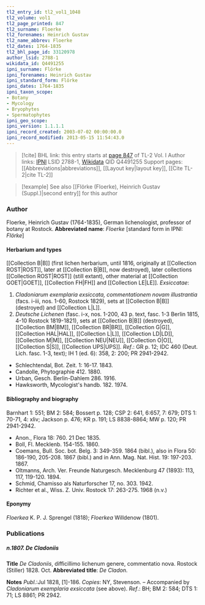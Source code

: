 ```yaml
---
tl2_entry_id: tl2_vol1_1048
tl2_volume: vol1
tl2_page_printed: 847
tl2_surname: Floerke
tl2_forenames: Heinrich Gustav
tl2_name_abbrev: Floerke
tl2_dates: 1764-1835
tl2_bhl_page_id: 33120978
author_lsid: 2788-1
wikidata_id: Q4491255
ipni_surname: Flörke
ipni_forenames: Heinrich Gustav
ipni_standard_form: Flörke
ipni_dates: 1764-1835
ipni_taxon_scope: 
- Botany
- Mycology
- Bryophytes
- Spermatophytes
ipni_geo_scope: 
ipni_version: 1.1.1.1
ipni_record_created: 2003-07-02 00:00:00.0
ipni_record_modified: 2013-05-15 11:54:43.0
---
```


> [!cite] BHL link: this entry starts at [page 847](https://www.biodiversitylibrary.org/page/33120978) of TL-2 Vol. I
> Author links: [IPNI](https://www.ipni.org/a/2788-1) LSID 2788-1, [Wikidata](https://www.wikidata.org/wiki/Q4491255) QID Q4491255
> Support pages: [[Abbreviations|abbreviations]], [[Layout key|layout key]], [[Cite TL-2|cite TL-2]]

> [!example] See also [[Flörke (Floerke), Heinrich Gustav (Suppl.)|second entry]] for this author

### Author

Floerke, Heinrich Gustav (1764-1835), German lichenologist, professor of botany at Rostock. 
**Abbreviated name**: *Floerke* \[standard form in IPNI: *Flörke*\]

#### Herbarium and types

[[Collection B|B]] (first lichen herbarium, until 1816, originally at [[Collection ROST|ROST]], later at [[Collection B|B]], now destroyed), later collections [[Collection ROST|ROST]] (still extant), other material at [[Collection GOET|GOET]], [[Collection FH|FH]] and [[Collection LE|LE]].
*Exsiccatae*:
1. *Cladoniarum exemplaria exsiccata, commentationem novam illustrantia* (facs. i-iii, nos. 1-60, Rostock 1829), sets at [[Collection B|B]] (destroyed) and [[Collection L|L]].
2. *Deutsche Lichenen* (fasc. i-x, nos. 1-200, 43 p. text, fasc. 1-3 Berlin 1815, 4-10 Rostock 1819-1821), sets at [[Collection B|B]] (destroyed), [[Collection BM|BM]], [[Collection BR|BR]], [[Collection G|G]], [[Collection HAL|HAL]], [[Collection L|L]], [[Collection LD|LD]], [[Collection M|M]], [[Collection NEU|NEU]], [[Collection O|O]], [[Collection S|S]], [[Collection UPS|UPS]].
*Ref*.: GR p. 12; IDC 460 (Deut. Lich. fasc. 1-3, text); IH 1 (ed. 6): 358, 2: 200; PR 2941-2942.
- Schlechtendal, Bot. Zeit. 1: 16-17. 1843.
- Candolle, Phytographie 412. 1880.
- Urban, Gesch. Berlin-Dahlem 286. 1916.
- Hawksworth, Mycologist's handb. 182. 1974.

#### Bibliography and biography

Barnhart 1: 551; BM 2: 584; Bossert p. 128; CSP 2: 641, 6:657, 7: 679; DTS 1: 70-71, 4: xliv; Jackson p. 476; KR p. 191; LS 8838-8864; MW p. 120; PR 2941-2942.
- Anon., Flora 18: 760. 21 Dec 1835.
- Boll, Fl. Mecklenb. 154-155. 1860.
- Coemans, Bull. Soc. bot. Belg. 3: 349-359. 1864 (bibl.), also in Flora 50: 186-190, 205-208. 1867 (bibl.) and in Ann. Mag. Nat. Hist. 19: 197-203. 1867.
- Oltmanns, Arch. Ver. Freunde Naturgesch. Mecklenburg 47 (1893): 113, 117, 119-120. 1894.
- Schmid, Chamisso als Naturforscher 17, no. 303. 1942.
- Richter et al., Wiss. Z. Univ. Rostock 17: 263-275. 1968 (n.v.)

#### Eponymy

*Floerkea* K. P. J. Sprengel (1818); *Floerkea* Willdenow (1801).

### Publications

##### n.1807. De Cladoniis

**Title**
*De Cladoniis*, difficillimo lichenum genere, commentatio nova. Rostock (Stiller) 1828. Oct.
**Abbreviated title**: *De Cladon.*

**Notes**
*Publ*.:Jul 1828, \[1\]-186. *Copies*: NY, Stevenson. – Accompanied by *Cladoniarum exemplaria exsiccata* (see above).
*Ref*.: BH; BM 2: 584; DTS 1: 71; LS 8861; PR 2942.

